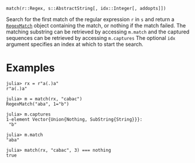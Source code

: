 ```
match(r::Regex, s::AbstractString[, idx::Integer[, addopts]])
```

Search for the first match of the regular expression `r` in `s` and return a [`RegexMatch`](@ref) object containing the match, or nothing if the match failed. The matching substring can be retrieved by accessing `m.match` and the captured sequences can be retrieved by accessing `m.captures` The optional `idx` argument specifies an index at which to start the search.

# Examples

```jldoctest
julia> rx = r"a(.)a"
r"a(.)a"

julia> m = match(rx, "cabac")
RegexMatch("aba", 1="b")

julia> m.captures
1-element Vector{Union{Nothing, SubString{String}}}:
 "b"

julia> m.match
"aba"

julia> match(rx, "cabac", 3) === nothing
true
```
